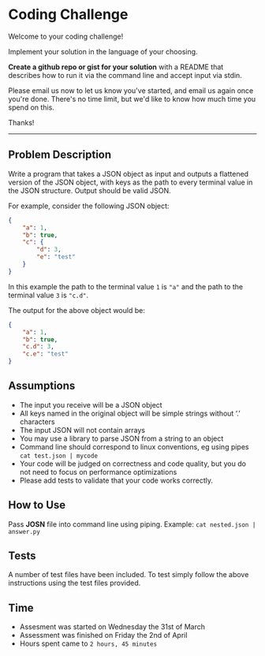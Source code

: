 # Coding Challenge 

Welcome to your coding challenge!

Implement your solution in the language of your choosing. 

**Create a github repo or gist for your solution** with a README that describes how to run it via the command line and accept input via stdin. 

Please email us now to let us know you've started, and email us again once you're done. There's no time limit, but we'd like to know how much time you spend on this.

Thanks!

---


## Problem Description

Write a program that takes a JSON object as input and outputs a flattened version of the JSON object, with keys as the path to every terminal value in the JSON structure.  Output should be valid JSON.

For example, consider the following JSON object: 

```json
{
    "a": 1,
    "b": true,
    "c": {
        "d": 3,
        "e": "test"
    }
}
```

In this example the path to the terminal value `1` is `"a"` and the path to the terminal value `3` is `"c.d"`.

The output for the above object would be:

```json
{
    "a": 1,
    "b": true,
    "c.d": 3,
    "c.e": "test"
}
```

## Assumptions

* The input you receive will be a JSON object
* All keys named in the original object will be simple strings without ‘.’ characters
* The input JSON will not contain arrays
* You may use a library to parse JSON from a string to an object
* Command line should correspond to linux conventions, eg using pipes `cat test.json | mycode` 
* Your code will be judged on correctness and code quality, but you do not need to focus on performance optimizations
* Please add tests to validate that your code works correctly.

## How to Use

Pass **JOSN** file into command line using piping. Example: `cat nested.json | answer.py` 

## Tests

A number of test files have been included. To test simply follow the above instructions using the test files provided.

## Time

* Assesment was started on Wednesday the 31st of March
* Assessment was finished on Friday the 2nd of April
* Hours spent came to `2 hours, 45 minutes`